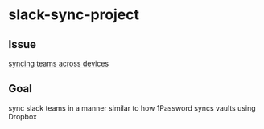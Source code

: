 # slack-sync-project

## Issue

[syncing teams across devices](https://twitter.com/jemimakiss/status/768174678431019008)

## Goal

sync slack teams in a manner similar to how 1Password syncs vaults using Dropbox